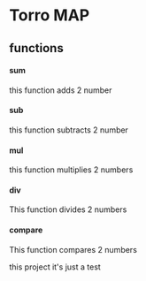 # Torro MAP

## functions
#### sum
this function adds 2 number
#### sub
this function subtracts 2 number
#### mul
this function multiplies 2 numbers
#### div
This function divides 2 numbers
#### compare
This function compares 2 numbers

this project it's just a test